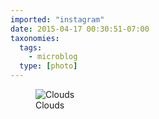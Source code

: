 ```yaml
---
imported: "instagram"
date: 2015-04-17 00:30:51-07:00
taxonomies:
  tags:
    - microblog
  type: [photo]
---
```

<figure>
  <img src="/media/images/photos/2015/04/d49fce7ce2a68ff0ef69c94b3925ca53.jpg" title="Clouds"/>
  <figcaption>Clouds</figcaption>
</figure>

